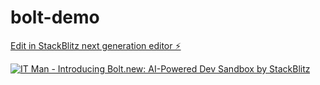 # bolt-demo

[Edit in StackBlitz next generation editor ⚡️](https://stackblitz.com/~/github.com/jellydn/bolt-demo)

[![IT Man - Introducing Bolt.new: AI-Powered Dev Sandbox by StackBlitz](https://i.ytimg.com/vi/ah0wEb7BsiY/hqdefault.jpg)](https://www.youtube.com/watch?v=ah0wEb7BsiY)
